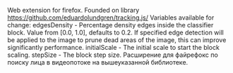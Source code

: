 Web extension for firefox. Founded on library https://github.com/eduardolundgren/tracking.js/
Variables available for change:
edgesDensity - Percentage density edges inside the classifier block. Value from [0.0, 1.0], defaults to 0.2. If specified edge detection will be applied to the image to prune dead areas of the image, this can improve significantly performance.
initialScale - The initial scale to start the block scaling.
stepSize - The block step size.
Расширение для файрефокс по поиску лица в видеопотоке на вышеуказанной библиотеке.
